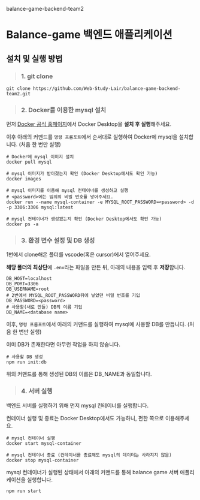 balance-game-backend-team2

# Balance-game 백엔드 애플리케이션

## 설치 및 실행 방법

> ### 1. git clone

```
git clone https://github.com/Web-Study-Lair/balance-game-backend-team2.git
```


> ### 2. Docker를 이용한 mysql 설치

먼저 [Docker 공식 홈페이지](https://www.docker.com/products/docker-desktop/)에서 Docker Desktop을 **설치 후 실행**해주세요.

이후 아래의 커맨드를 `명령 프롬포트`에서 순서대로 실행하여 Docker에 mysql을 설치합니다. (처음 한 번만 실행) 

```
# Docker에 mysql 이미지 설치
docker pull mysql

# mysql 이미지가 받아졌는지 확인 (Docker Desktop에서도 확인 가능)
docker images

# mysql 이미지를 이용해 mysql 컨테이너를 생성하고 실행
# <password>에는 임의의 비밀 번호를 넣어주세요.
docker run --name mysql-container -e MYSQL_ROOT_PASSWORD=<password> -d -p 3306:3306 mysql:latest

# mysql 컨테이너가 생성됐는지 확인 (Docker Desktop에서도 확인 가능)
docker ps -a
```


> ### 3. 환경 변수 설정 및 DB 생성

1번에서 clone해온 폴더를 vscode(혹은 cursor)에서 열어주세요.

**해당 폴더의 최상단**에 `.env`라는 파일을 만든 뒤, 아래의 내용을 입력 후 **저장**합니다.

```
DB_HOST=localhost
DB_PORT=3306
DB_USERNAME=root
# 2번에서 MYSQL_ROOT_PASSWORD뒤에 넣었던 비밀 번호를 기입
DB_PASSWORD=<password>
# 사용할(새로 만들) DB의 이름 기입
DB_NAME=<database name>
```

이후, `명령 프롬포트`에서 아래의 커맨드를 실행하여 mysql에 사용할 DB를 만듭니다. (처음 한 번만 실행)

이미 DB가 존재한다면 아무런 작업을 하지 않습니다.

```
# 사용할 DB 생성
npm run init:db
```
위의 커맨드를 통해 생성된 DB의 이름은 DB_NAME과 동일합니다.


> ### 4. 서버 실행

백엔드 서버를 실행하기 위해 먼저 mysql 컨테이너를 실행합니다. 

컨테이너 실행 및 종료는 Docker Desktop에서도 가능하니, 편한 쪽으로 이용해주세요.

```
# mysql 컨테이너 실행
docker start mysql-container

# mysql 컨테이너 종료 (컨테이너를 종료해도 mysql의 데이터는 사라지지 않음)
docker stop mysql-container
```

mysql 컨테이너가 실행된 상태에서 아래의 커맨드를 통해 balance game 서버 애플리케이션을 실행합니다.

```
npm run start
```